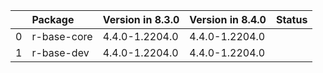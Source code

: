 <!-- markdown-link-check-disable -->

|    | Package     | Version in 8.3.0   | Version in 8.4.0   | Status   |
|---:|:------------|:-------------------|:-------------------|:---------|
|  0 | r-base-core | 4.4.0-1.2204.0     | 4.4.0-1.2204.0     |          |
|  1 | r-base-dev  | 4.4.0-1.2204.0     | 4.4.0-1.2204.0     |          |